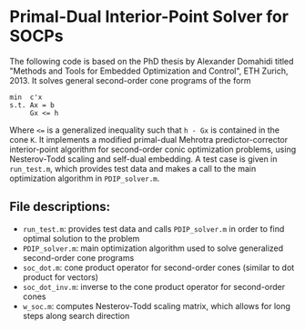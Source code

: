 # Primal-Dual Interior-Point Solver for SOCPs

The following code is based on the PhD thesis by Alexander Domahidi titled "Methods and Tools for Embedded Optimization and Control", ETH Zurich, 2013. It solves general second-order cone programs of the form

```
min  c'x
s.t. Ax = b
     Gx <= h
```

Where `<=` is a generalized inequality such that `h - Gx` is contained in the cone `K`. It implements a modified primal-dual Mehrotra predictor-corrector interior-point algorithm for second-order conic optimization problems, using Nesterov-Todd scaling and self-dual embedding. A test case is given in `run_test.m`, which provides test data and makes a call to the main optimization algorithm in `PDIP_solver.m`.

## File descriptions:
* `run_test.m`: provides test data and calls `PDIP_solver.m` in order to find optimal solution to the problem
* `PDIP_solver.m`: main optimization algorithm used to solve generalized second-order cone programs
* `soc_dot.m`: cone product operator for second-order cones (similar to dot product for vectors)
* `soc_dot_inv.m`: inverse to the cone product operator for second-order cones
* `w_soc.m`: computes Nesterov-Todd scaling matrix, which allows for long steps along search direction
